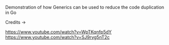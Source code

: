 Demonstration of how Generics can be used to reduce the code duplication in Go



Credits -> 

https://www.youtube.com/watch?v=WpTKqnfp5dY  
https://www.youtube.com/watch?v=SJ9rvg5nT2c



